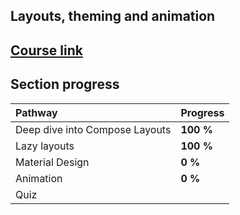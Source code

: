 ## Layouts, theming and animation

## [Course link](https://developer.android.com/courses/pathways/jetpack-compose-for-android-developers-2)

## Section progress

| Pathway                        | Progress  |
|:-------------------------------|:----------|
| Deep dive into Compose Layouts | **100 %** |
| Lazy layouts                   | **100 %** |
| Material Design                | **0 %**   |
| Animation                      | **0 %**   |
| Quiz                           |           |
